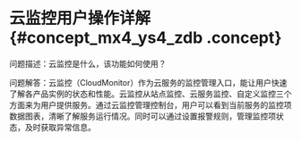 # 云监控用户操作详解 {#concept_mx4_ys4_zdb .concept}

问题描述：云监控是什么，该功能如何使用？

问题解答：云监控（CloudMonitor）作为云服务的监控管理入口，能让用户快速了解各产品实例的状态和性能。云监控从站点监控、云服务监控、自定义监控三个方面来为用户提供服务。通过云监控管理控制台，用户可以看到当前服务的监控项数据图表，清晰了解服务运行情况。同时可以通过设置报警规则，管理监控项状态，及时获取异常信息。

